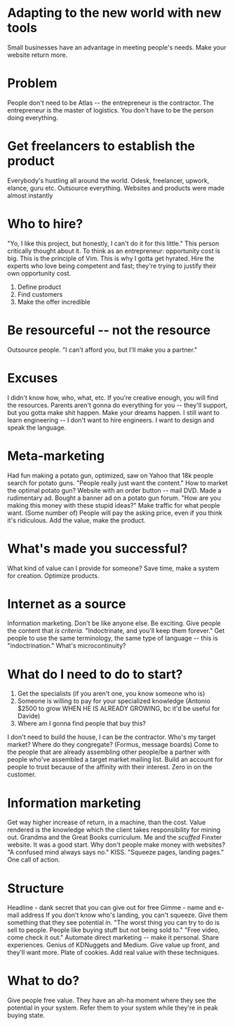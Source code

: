 # Adapting to the new world with new tools

Small businesses have an advantage in meeting people's needs. Make your website return more. 

# Problem
People don't need to be Atlas -- the entrepreneur is the contractor. The entrepreneur is the master of logistics. You don't have to be the person doing everything. 

# Get freelancers to establish the product
Everybody's hustling all around the world. Odesk, freelancer, upwork, elance, guru etc. Outsource everything. Websites and products were made almost instantly 

# Who to hire?
"Yo, I like this project, but honestly, I can't do it for this little." This person critically thought about it. To think as an entrepreneur: opportunity cost is big. This is the principle of Vim. This is why I gotta get hyrated. Hire the experts who love being competent and fast; they're trying to justify their own opportunity cost. 

1. Define product
2. Find customers
3. Make the offer incredible

# Be resourceful -- not the resource
Outsource people. "I can't afford you, but I'll make you a partner."

# Excuses
I didn't know how, who, what, etc. If you're creative enough, you will find the resources. Parents aren't gonna do everything for you -- they'll support, but you gotta make shit happen. Make your dreams happen. I still want to learn engineering -- I don't want to hire engineers. I want to design and speak the language. 

# Meta-marketing
Had fun making a potato gun, optimized, saw on Yahoo that 18k people search for potato guns. "People really just want the content." 
How to market the optimal potato gun? Website with an order button -- mail DVD. Made a rudimentary ad. Bought a banner ad on a potato gun forum.
"How are you making this money with these stupid ideas?" Make traffic for what people want. (Some number of) People will pay the asking price, even if you think it's ridiculous. 
Add the value, make the product.

# What's made you successful?
What kind of value can I provide for someone? Save time, make a system for creation. Optimize products. 

# Internet as a source
Information marketing. Don't be like anyone else. Be exciting. Give people the content that *is criteria.* "Indoctrinate, and you'll keep them forever."
Get people to use the same terminology, the same type of language -- this is "indoctrination." 
What's microcontinuity? 

# What do I need to do to start?
1. Get the specialists (if you aren't one, you know someone who is)
2. Someone is willing to pay for your specialized knowledge (Antonio $2500 to grow WHEN HE IS ALREADY GROWING, bc it'd be useful for Davide)
3. Where am I gonna find people that buy this?

I don't need to build the house, I can be the contractor. 
Who's my target market? Where do they congregate? (Formus, message boards) Come to the people that are already assembling other people/be a partner with people who've assembled a target market mailing list. Build an account for people to trust because of the affinity with their interest. Zero in on the customer. 

# Information marketing 
Get way higher increase of return, in a machine, than the cost. Value rendered is the knowledge which the client takes responsibility for mining out. Grandma and the Great Books curriculum. Me and the *scuffed* Finxter website. It was a good start. 
Why don't people make money with websites? "A confused mind always says no." KISS. "Squeeze pages, landing pages." One call of action. 

# Structure
Headline - dank secret that you can give out for free
Gimme - name and e-mail address
If you don't know who's landing, you can't squeeze. Give them something that they see potential in.
"The worst thing you can try to do is sell to people. People like buying stuff but not being sold to." 
"Free video, come check it out." Automate direct marketing -- make it personal. Share experiences. 
Genius of KDNuggets and Medium. Give value up front, and they'll want more. Plate of cookies. Add real value with these techniques. 

# What to do?
Give people free value. They have an ah-ha moment where they see the potential in your system. Refer them to your system while they're in peak buying state.
